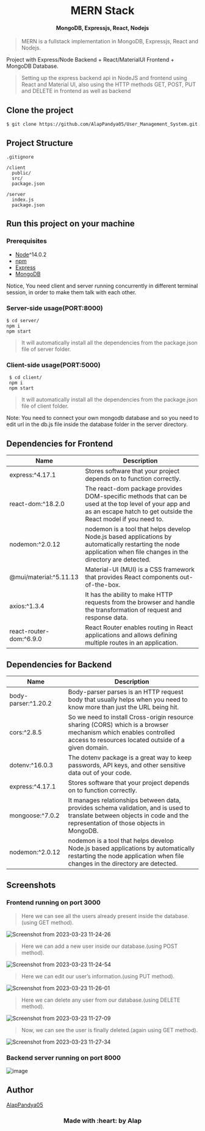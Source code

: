 <h1 align="center">MERN Stack</h1>
<h4 align="center">MongoDB, Expressjs, React, Nodejs</h4>

> MERN is a fullstack implementation in MongoDB, Expressjs, React and Nodejs.

Project with Express/Node Backend + React/MaterialUI Frontend + MongoDB Database.

> Setting up the express backend api in NodeJS and frontend using React and Material UI, also using the HTTP methods GET, POST, PUT and DELETE in frontend as well as backend

## Clone the project
    $ git clone https://github.com/AlapPandya05/User_Management_System.git

## Project Structure
    .gitignore
    
    /client
      public/
      src/
      package.json
      
    /server
      index.js
      package.json
      
## Run this project on your machine

### Prerequisites
+ [Node](https://nodejs.org/en/download/)^14.0.2
+ [npm](https://nodejs.org/en/download/package-manager/)
+ [Express](https://expressjs.com/en/starter/installing.html)
+ [MongoDB](https://www.mongodb.com/docs/manual/installation/)

Notice, You need client and server running concurrently in different terminal session, in order to make them talk with each other.

### Server-side usage(PORT:8000)
    $ cd server/
    npm i
    npm start

>It will automatically install all the dependencies from the package.json file of server folder.

### Client-side usage(PORT:5000)
     $ cd client/
     npm i
     npm start

>It will automatically install all the dependencies from the package.json file of client folder.

Note: You need to connect your own mongodb database and so you need to edit url in the db.js file inside the database folder in the server directory.

## Dependencies for Frontend
| Name | Description |
| ---- | ----------- |
| express:^4.17.1 | Stores software that your project depends on to function correctly. |
| react-dom:^18.2.0 | The react-dom package provides DOM-specific methods that can be used at the top level of your app and as an escape hatch to get outside the React model if you need to. |
| nodemon:^2.0.12 | nodemon is a tool that helps develop Node.js based applications by automatically restarting the node application when file changes in the directory are detected. |
| @mui/material:^5.11.13| Material-UI (MUI) is a CSS framework that provides React components out-of-the-box. |
| axios:^1.3.4 | It has the ability to make HTTP requests from the browser and handle the transformation of request and response data. |
| react-router-dom:^6.9.0| React Router enables routing in React applications and allows defining multiple routes in an application. |

## Dependencies for Backend
| Name | Description |
| ---- | ----------- |
| body-parser:^1.20.2 | Body-parser parses is an HTTP request body that usually helps when you need to know more than just the URL being hit. |
| cors:^2.8.5 | So we need to install Cross-origin resource sharing (CORS) which is a browser mechanism which enables controlled access to resources located outside of a given domain. |
| dotenv:^16.0.3 | The dotenv package is a great way to keep passwords, API keys, and other sensitive data out of your code. |
| express:^4.17.1 | Stores software that your project depends on to function correctly. |
| mongoose:^7.0.2 | It manages relationships between data, provides schema validation, and is used to translate between objects in code and the representation of those objects in MongoDB. |
| nodemon:^2.0.12 | nodemon is a tool that helps develop Node.js based applications by automatically restarting the node application when file changes in the directory are detected. |

## Screenshots

### Frontend running on port 3000

> Here we can see all the users already present inside the database.(using GET method).

![Screenshot from 2023-03-23 11-24-26](https://user-images.githubusercontent.com/122338265/227159842-bdd134ce-1872-457b-840d-18db4f7f5fa8.png)

> Here we can add a new user inside our database.(using POST method).

![Screenshot from 2023-03-23 11-24-54](https://user-images.githubusercontent.com/122338265/227159896-2d44e437-a985-448e-af4c-749b990e0271.png)

> Here we can edit our user’s information.(using PUT method).

![Screenshot from 2023-03-23 11-26-01](https://user-images.githubusercontent.com/122338265/227159948-8731c5c6-3687-4342-b6d8-17aee9c29fd4.png)

> Here we can delete any user from our database.(using DELETE method).

![Screenshot from 2023-03-23 11-27-09](https://user-images.githubusercontent.com/122338265/227159987-d92d3760-5b5a-4de4-ab8d-4660e9a170b5.png)

> Now, we can see the user is finally deleted.(again using GET method).

![Screenshot from 2023-03-23 11-27-34](https://user-images.githubusercontent.com/122338265/227160020-54c9c8f1-8acf-432a-b535-b3f72dfca11b.png)


### Backend server running on port 8000

![image](https://user-images.githubusercontent.com/122338265/227158630-6e26da25-b7b0-41c0-89aa-eb6a433c3450.png)





## Author

[AlapPandya05](https://github.com/AlapPandya05)


<h3 align="center">Made with :heart: by Alap</h3>
